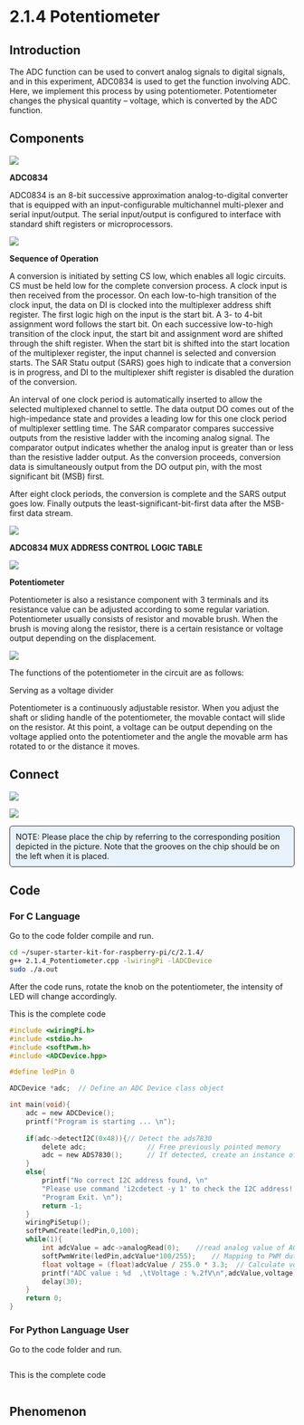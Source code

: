 
# 2.1.4 Potentiometer

## Introduction

The ADC function can be used to convert analog signals to digital signals, and in this experiment, ADC0834 is used to get the function involving ADC. Here, we implement this process by using potentiometer. Potentiometer changes the physical quantity – voltage, which is converted by the ADC function.

## Components

![](./img/list_2.1.4_potentiometer.png)

**ADC0834**

ADC0834 is an 8-bit successive approximation analog-to-digital converter that is equipped with an input-configurable multichannel multi-plexer and serial input/output. The serial input/output is configured to interface with standard shift registers or microprocessors.

![](./img/image309.png)

**Sequence of Operation**

A conversion is initiated by setting CS low, which enables all logic circuits. CS must be held low for the complete conversion process. A clock input is then received from the processor. On each low-to-high transition of the clock input, the data on DI is clocked into the multiplexer address shift register. The first logic high on the input is the start bit. A 3- to 4-bit assignment word follows the start bit. On each successive low-to-high transition of the clock input, the start bit and assignment word are shifted through the shift register. When the start bit is shifted into the start location of the multiplexer register, the input channel is selected and conversion starts. The SAR Statu output (SARS) goes high to indicate that a conversion is in progress, and DI to the multiplexer shift register is disabled the duration of the conversion.

An interval of one clock period is automatically inserted to allow the selected multiplexed channel to settle. The data output DO comes out of the high-impedance state and provides a leading low for this one clock period of multiplexer settling time. The SAR comparator compares successive outputs from the resistive ladder with the incoming analog signal. The comparator output indicates whether the analog input is greater than or less than the resistive ladder output. As the conversion proceeds, conversion data is simultaneously output from the DO output pin, with the most significant bit (MSB) first.

After eight clock periods, the conversion is complete and the SARS output goes low. Finally outputs the least-significant-bit-first data after the MSB-first data stream.

![](./img/image175.png)

**ADC0834 MUX ADDRESS CONTROL LOGIC TABLE**

![](./img/image176.png)

**Potentiometer**

Potentiometer is also a resistance component with 3 terminals and its resistance value can be adjusted according to some regular variation. Potentiometer usually consists of resistor and movable brush. When the brush is moving along the resistor, there is a certain resistance or voltage output depending on the displacement.

![](./img/image310.png)

The functions of the potentiometer in the circuit are as follows:

Serving as a voltage divider

Potentiometer is a continuously adjustable resistor. When you adjust the shaft or sliding handle of the potentiometer, the movable contact will slide on the resistor. At this point, a voltage can be output depending on the voltage applied onto the potentiometer and the angle the movable arm has rotated to or the distance it moves.

## Connect

![](./img/image312.png)

![](./img/image180.png)

<div class="warning" style="background-color: #E7F2FA; color=#6AB0DE; padding: 10px; border: 1px solid #333; border-radius: 5px;">
    NOTE: Please place the chip by referring to the corresponding position depicted in the picture. Note that the grooves on the chip should be on the left when it is placed.
</div>

## Code

### For  C  Language

Go to the code folder compile and run.

```sh
cd ~/super-starter-kit-for-raspberry-pi/c/2.1.4/
g++ 2.1.4_Potentiometer.cpp -lwiringPi -lADCDevice
sudo ./a.out
```

After the code runs, rotate the knob on the potentiometer, the intensity of LED will change accordingly.

This is the complete code

```c
#include <wiringPi.h>
#include <stdio.h>
#include <softPwm.h>
#include <ADCDevice.hpp>

#define ledPin 0

ADCDevice *adc;  // Define an ADC Device class object

int main(void){
    adc = new ADCDevice();
    printf("Program is starting ... \n");
    
    if(adc->detectI2C(0x48)){// Detect the ads7830
        delete adc;               // Free previously pointed memory
        adc = new ADS7830();      // If detected, create an instance of ADS7830.
    }
    else{
        printf("No correct I2C address found, \n"
        "Please use command 'i2cdetect -y 1' to check the I2C address! \n"
        "Program Exit. \n");
        return -1;
    }
    wiringPiSetup();
    softPwmCreate(ledPin,0,100);
    while(1){
        int adcValue = adc->analogRead(0);    //read analog value of A0 pin
        softPwmWrite(ledPin,adcValue*100/255);    // Mapping to PWM duty cycle
        float voltage = (float)adcValue / 255.0 * 3.3;  // Calculate voltage
        printf("ADC value : %d  ,\tVoltage : %.2fV\n",adcValue,voltage);
        delay(30);
    }
    return 0;
}

```

### For  Python  Language User

Go to the code folder and run.

```sh

```



This is the complete code

```python

```

## Phenomenon

